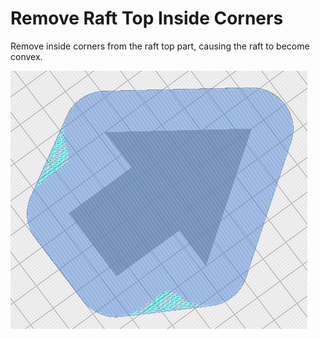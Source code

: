 Remove Raft Top Inside Corners
====
Remove inside corners from the raft top part, causing the raft to become convex.

![Remove Raft Top Inside Corners](../images/raft_surface_remove_inside_corners.png)